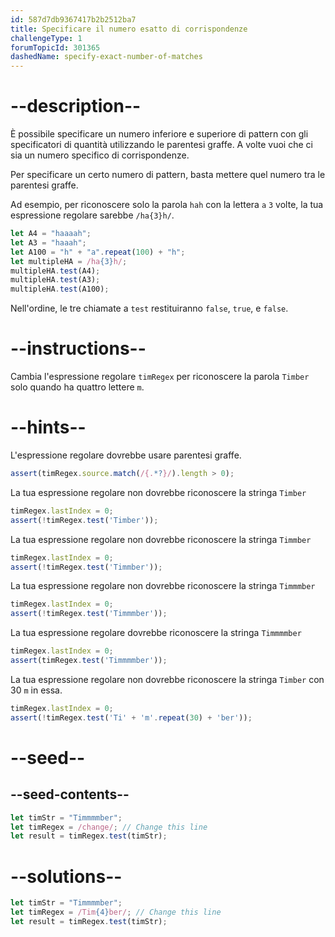```yaml
---
id: 587d7db9367417b2b2512ba7
title: Specificare il numero esatto di corrispondenze
challengeType: 1
forumTopicId: 301365
dashedName: specify-exact-number-of-matches
---
```


# --description--

È possibile specificare un numero inferiore e superiore di pattern con gli specificatori di quantità utilizzando le parentesi graffe. A volte vuoi che ci sia un numero specifico di corrispondenze.

Per specificare un certo numero di pattern, basta mettere quel numero tra le parentesi graffe.

Ad esempio, per riconoscere solo la parola `hah` con la lettera `a` `3` volte, la tua espressione regolare sarebbe `/ha{3}h/`.

```js
let A4 = "haaaah";
let A3 = "haaah";
let A100 = "h" + "a".repeat(100) + "h";
let multipleHA = /ha{3}h/;
multipleHA.test(A4);
multipleHA.test(A3);
multipleHA.test(A100);
```

Nell'ordine, le tre chiamate a `test` restituiranno `false`, `true`, e `false`.

# --instructions--

Cambia l'espressione regolare `timRegex` per riconoscere la parola `Timber` solo quando ha quattro lettere `m`.

# --hints--

L'espressione regolare dovrebbe usare parentesi graffe.

```js
assert(timRegex.source.match(/{.*?}/).length > 0);
```

La tua espressione regolare non dovrebbe riconoscere la stringa `Timber`

```js
timRegex.lastIndex = 0;
assert(!timRegex.test('Timber'));
```

La tua espressione regolare non dovrebbe riconoscere la stringa `Timmber`

```js
timRegex.lastIndex = 0;
assert(!timRegex.test('Timmber'));
```

La tua espressione regolare non dovrebbe riconoscere la stringa `Timmmber`

```js
timRegex.lastIndex = 0;
assert(!timRegex.test('Timmmber'));
```

La tua espressione regolare dovrebbe riconoscere la stringa `Timmmmber`

```js
timRegex.lastIndex = 0;
assert(timRegex.test('Timmmmber'));
```

La tua espressione regolare non dovrebbe riconoscere la stringa `Timber` con 30 `m` in essa.

```js
timRegex.lastIndex = 0;
assert(!timRegex.test('Ti' + 'm'.repeat(30) + 'ber'));
```

# --seed--

## --seed-contents--

```js
let timStr = "Timmmmber";
let timRegex = /change/; // Change this line
let result = timRegex.test(timStr);
```

# --solutions--

```js
let timStr = "Timmmmber";
let timRegex = /Tim{4}ber/; // Change this line
let result = timRegex.test(timStr);
```
